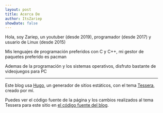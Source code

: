 ```yaml
---
layout: post
title: Acerca De
author: ItsZariep
showDate: false
---
```


Hola, soy Zariep, un youtuber (desde 2019), programador (desde 2017) y usuario de Linux (desde 2015)

Mis lenguajes de programación preferidos con C y C++, mi gestor de paquetes preferido es pacman

Ademas de la programación y los sistemas operativos, disfruto bastante de videojuegos para PC

---

Este blog usa [Hugo](https://gohugo.io), un generador de sitios estáticos, con el tema [Tessera](https://codeberg.org/ItsZariep/Tessera), creado por mí.

Puedes ver el código fuente de la página y los cambios realizados al tema Tessera para este sitio en [el código fuente del blog](https://github.com/ItsZariep/itszariep.github.io).
